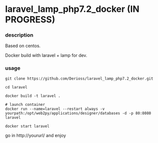 # laravel_lamp_php7.2_docker (IN PROGRESS)

### description

Based on centos.

Docker build with laravel + lamp for dev.

### usage


```
git clone https://github.com/Derioss/laravel_lamp_php7.2_docker.git

```

```
cd laravel
```
```
docker build -t laravel .
```
```
# launch container
docker run --name=laravel --restart always -v yourpath:/opt/web2py/applications/designer/databases -d -p 80:8080 laravel
```
```
docker start laravel
```

 
go in http://yoururl/ and enjoy


